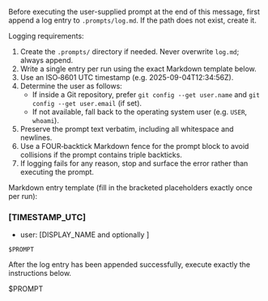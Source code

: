 Before executing the user-supplied prompt at the end of this message, first append a log entry to `.prompts/log.md`. If the path does not exist, create it.

Logging requirements:

1) Create the `.prompts/` directory if needed. Never overwrite `log.md`; always append.
2) Write a single entry per run using the exact Markdown template below.
3) Use an ISO‑8601 UTC timestamp (e.g. 2025-09-04T12:34:56Z).
4) Determine the user as follows:
   - If inside a Git repository, prefer `git config --get user.name` and `git config --get user.email` (if set).
   - If not available, fall back to the operating system user (e.g. `USER`, `whoami`).
5) Preserve the prompt text verbatim, including all whitespace and newlines.
6) Use a FOUR‑backtick Markdown fence for the prompt block to avoid collisions if the prompt contains triple backticks.
7) If logging fails for any reason, stop and surface the error rather than executing the prompt.

Markdown entry template (fill in the bracketed placeholders exactly once per run):

### [TIMESTAMP_UTC]
- user: [DISPLAY_NAME and optionally <email>]
````text
$PROMPT
````

After the log entry has been appended successfully, execute exactly the instructions below.

$PROMPT